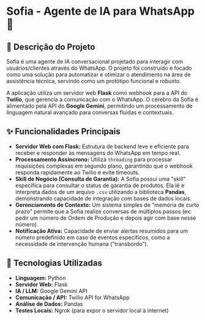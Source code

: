 # Sofia - Agente de IA para WhatsApp 🤖

## 📝 Descrição do Projeto

Sofia é uma agente de IA conversacional projetado para interagir com usuários/clientes através do WhatsApp. O projeto foi construído e focado como uma solução para automatizar e otimizar o atendimento na área de assistência técnica, servindo como um protótipo funcional e robusto.

A aplicação utiliza um servidor web **Flask** como webhook para a API do **Twilio**, que gerencia a comunicação com o WhatsApp. O cérebro da Sofia é alimentado pela API do **Google Gemini**, permitindo um processamento de linguagem natural avançado para conversas fluidas e contextuais.

## ✨ Funcionalidades Principais

-   **Servidor Web com Flask:** Estrutura de backend leve e eficiente para receber e responder às mensagens do WhatsApp em tempo real.
-   **Processamento Assíncrono:** Utiliza `threading` para processar requisições complexas em segundo plano, garantindo que o webhook responda rapidamente ao Twilio e evite timeouts.
-   **Skill de Negócio (Consulta de Garantia):** A Sofia possui uma "skill" específica para consultar o status de garantia de produtos. Ela lê e interpreta dados de um arquivo `.csv` utilizando a biblioteca **Pandas**, demonstrando capacidade de integração com bases de dados locais.
-   **Gerenciamento de Contexto:** Um sistema simples de "memória de curto prazo" permite que a Sofia realize conversas de múltiplos passos (ex: pedir um número de Ordem de Produção e depois agir com base nesse número).
-   **Notificação Ativa:** Capacidade de enviar alertas resumidos para um número predefinido em caso de eventos específicos, como a necessidade de intervenção humana ("transbordo").

## 🚀 Tecnologias Utilizadas

-   **Linguagem:** Python
-   **Servidor Web:** Flask
-   **IA / LLM:** Google Gemini API
-   **Comunicação / API:** Twilio API for WhatsApp
-   **Análise de Dados:** Pandas
-   **Testes Locais:** Ngrok (para expor o servidor local à internet)
